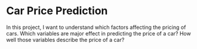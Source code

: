 # Car Price Prediction

In this project, I want to understand which factors affecting the pricing of cars.
Which variables are major effect in predicting the price of a car?
How well those variables describe the price of a car?
